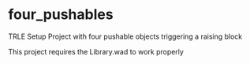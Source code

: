# four_pushables
TRLE Setup Project with four pushable objects triggering a raising block

This project requires the Library.wad to work properly
